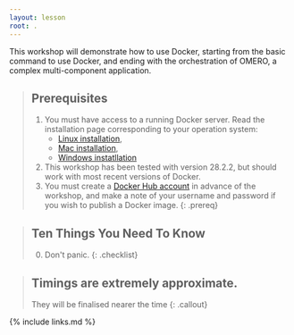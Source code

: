 ```yaml
---
layout: lesson
root: .
---
```


This workshop will demonstrate how to use Docker, starting from the basic command to use Docker, and ending with the orchestration of OMERO, a complex multi-component application.

> ## Prerequisites
>
> 1. You must have access to a running Docker server.
>    Read the installation page corresponding to your operation system:
>    - [Linux installation](https://docs.docker.com/engine/install/),
>    - [Mac installation](https://docs.docker.com/desktop/setup/install/mac-install/),
>    - [Windows instatllation](https://docs.docker.com/desktop/setup/install/windows-install/)
> 2. This workshop has been tested with version 28.2.2, but should work with most recent versions of Docker.
> 3. You must create a [Docker Hub account](https://hub.docker.com/) in advance of the workshop, and make a note of your username and password if you wish to publish a Docker image.
{: .prereq}

> ## Ten Things You Need To Know
>
> 0.  Don't panic.
{: .checklist}

> ## Timings are extremely approximate.
> They will be finalised nearer the time
{: .callout}

{% include links.md %}
